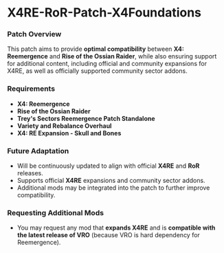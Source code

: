 # X4RE-RoR-Patch-X4Foundations

### Patch Overview
This patch aims to provide **optimal compatibility** between **X4: Reemergence** and **Rise of the Ossian Raider**, while also ensuring support for additional content, including official and community expansions for X4RE, as well as officially supported community sector addons.

### Requirements
- **X4: Reemergence**
- **Rise of the Ossian Raider**
- **Trey's Sectors Reemergence Patch Standalone**
- **Variety and Rebalance Overhaul**
- **X4: RE Expansion - Skull and Bones**

### Future Adaptation
- Will be continuously updated to align with official **X4RE** and **RoR** releases.
- Supports official **X4RE** expansions and community sector addons.
- Additional mods may be integrated into the patch to further improve compatibility.

### Requesting Additional Mods
- You may request any mod that **expands X4RE** and is **compatible with the latest release of VRO** (because VRO is hard dependency for Reemergence).
